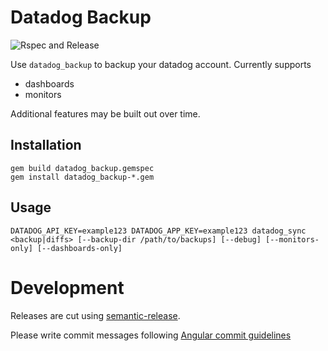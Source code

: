 # Datadog Backup

![Rspec and Release](https://github.com/scribd/datadog_backup/workflows/Rspec%20and%20Release/badge.svg)

Use `datadog_backup` to backup your datadog account.
Currently supports

  - dashboards
  - monitors

Additional features may be built out over time.

## Installation

```
gem build datadog_backup.gemspec
gem install datadog_backup-*.gem
```

## Usage

```
DATADOG_API_KEY=example123 DATADOG_APP_KEY=example123 datadog_sync <backup|diffs> [--backup-dir /path/to/backups] [--debug] [--monitors-only] [--dashboards-only]
```

# Development

Releases are cut using [semantic-release](https://github.com/semantic-release/semantic-release).

Please write commit messages following [Angular commit guidelines](https://github.com/angular/angular.js/blob/master/DEVELOPERS.md#-git-commit-guidelines)
